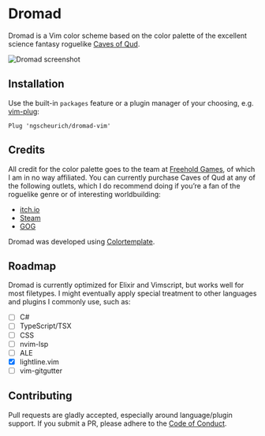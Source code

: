 # Dromad

Dromad is a Vim color scheme based on the color palette of the excellent science
fantasy roguelike [Caves of Qud].

![Dromad screenshot](https://github.com/ngscheurich/dromad-vim/raw/master/screenshot.png)

## Installation

Use the built-in `packages` feature or a plugin manager of your choosing, e.g. [vim-plug]:

```vim
Plug 'ngscheurich/dromad-vim'
```

## Credits

All credit for the color palette goes to the team at [Freehold Games], of which I
am in no way affiliated. You can currently purchase Caves of Qud at any of the
following outlets, which I do recommend doing if you’re a fan of the roguelike
genre or of interesting worldbuilding:

- [itch.io](https://freeholdgames.itch.io/cavesofqud)
- [Steam](http://store.steampowered.com/app/333640)
- [GOG](https://www.gog.com/game/caves_of_qud)

Dromad was developed using [Colortemplate].

## Roadmap

Dromad is currently optimized for Elixir and Vimscript, but works well for most
filetypes. I might eventually apply special treatment to other languages and
plugins I commonly use, such as:

- [ ] C#
- [ ] TypeScript/TSX
- [ ] CSS
- [ ] nvim-lsp
- [ ] ALE
- [x] lightline.vim
- [ ] vim-gitgutter

## Contributing

Pull requests are gladly accepted, especially around language/plugin support.
If you submit a PR, please adhere to the [Code of Conduct].

[Caves of Qud]: http://www.cavesofqud.com/
[vim-plug]: https://github.com/junegunn/vim-plug
[Freehold Games]: http://www.freeholdgames.com/
[Colortemplate]: https://github.com/lifepillar/vim-colortemplate
[Code of Conduct]: https://github.com/ngscheurich/dromad-vim/blob/master/CODE_OF_CONDUCT.md
